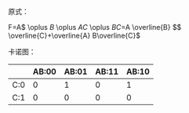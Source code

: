 原式：

F=A$ \oplus $B$ \oplus $AC$ \oplus $BC=$A \overline{B} $$    \overline{C}+\overline{A} B\overline{C}$ 

卡诺图：

|      | AB:00 | AB:01 | AB:11 | AB:10 |
| ---- | ----- | ----- | ----- | ----- |
| C:0  | 0     | 1     | 0     | 1     |
| C:1  | 0     | 0     | 0     | 0     |


